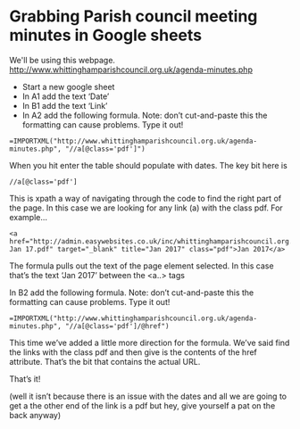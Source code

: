 # Grabbing Parish council meeting minutes in Google sheets
 
We'll be using this webpage. http://www.whittinghamparishcouncil.org.uk/agenda-minutes.php 
 
+ Start a new google sheet
+ In A1 add the text ‘Date’ 
+ In B1 add the text ‘Link’
+ In A2 add the following formula. Note: don’t cut-and-paste this the formatting can cause problems. Type it out!

```
=IMPORTXML("http://www.whittinghamparishcouncil.org.uk/agenda-minutes.php", "//a[@class='pdf']")
```

When you hit enter the table should populate with dates. The key bit here is  

```
//a[@class='pdf']
``` 
This is xpath a way of navigating through the code to find the right part of the page. In this case we are looking for any link (a) with the class pdf. For example…

```
<a href="http://admin.easywebsites.co.uk/inc/whittinghamparishcouncil.org.uk/downloads/Mins Jan 17.pdf" target="_blank" title="Jan 2017" class="pdf">Jan 2017</a>
```
 
The formula pulls out the text of the page element selected. In this case that’s the text ‘Jan 2017’ between the <a..> </a> tags
 
In B2 add the following formula. Note: don’t cut-and-paste this the formatting can cause problems. Type it out!
 
 ```
=IMPORTXML("http://www.whittinghamparishcouncil.org.uk/agenda-minutes.php", "//a[@class='pdf']/@href")
```

This time we’ve added a little more direction for the formula. We’ve said find the links with the class pdf and then give is the contents of the href attribute. That’s the bit that contains the actual URL.
 
That’s it! 
 
(well it isn’t because there is an issue with the dates and all we are going to get a the other end of the link is a pdf but hey, give yourself a pat on the back anyway)

